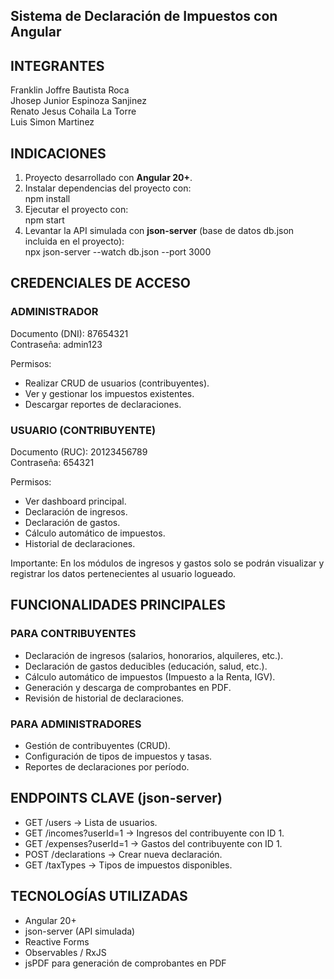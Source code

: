 ## Sistema de Declaración de Impuestos con Angular

## INTEGRANTES
Franklin Joffre Bautista Roca  
Jhosep Junior Espinoza Sanjinez  
Renato Jesus Cohaila La Torre  
Luis Simon Martinez  

## INDICACIONES
1. Proyecto desarrollado con **Angular 20+**.  
2. Instalar dependencias del proyecto con:  
   npm install  
3. Ejecutar el proyecto con:  
   npm start  
4. Levantar la API simulada con **json-server** (base de datos db.json incluida en el proyecto):  
   npx json-server --watch db.json --port 3000  

## CREDENCIALES DE ACCESO

### ADMINISTRADOR
Documento (DNI): 87654321  
Contraseña: admin123  

Permisos:  
- Realizar CRUD de usuarios (contribuyentes).  
- Ver y gestionar los impuestos existentes.  
- Descargar reportes de declaraciones.  

### USUARIO (CONTRIBUYENTE)
Documento (RUC): 20123456789  
Contraseña: 654321  

Permisos:  
- Ver dashboard principal.  
- Declaración de ingresos.  
- Declaración de gastos.  
- Cálculo automático de impuestos.  
- Historial de declaraciones.  

 Importante: En los módulos de ingresos y gastos solo se podrán visualizar y registrar los datos pertenecientes al usuario logueado.  

## FUNCIONALIDADES PRINCIPALES

### PARA CONTRIBUYENTES
- Declaración de ingresos (salarios, honorarios, alquileres, etc.).  
- Declaración de gastos deducibles (educación, salud, etc.).  
- Cálculo automático de impuestos (Impuesto a la Renta, IGV).  
- Generación y descarga de comprobantes en PDF.  
- Revisión de historial de declaraciones.  

### PARA ADMINISTRADORES
- Gestión de contribuyentes (CRUD).  
- Configuración de tipos de impuestos y tasas.  
- Reportes de declaraciones por período.  

## ENDPOINTS CLAVE (json-server)
- GET /users → Lista de usuarios.  
- GET /incomes?userId=1 → Ingresos del contribuyente con ID 1.  
- GET /expenses?userId=1 → Gastos del contribuyente con ID 1.  
- POST /declarations → Crear nueva declaración.  
- GET /taxTypes → Tipos de impuestos disponibles.  

## TECNOLOGÍAS UTILIZADAS
- Angular 20+  
- json-server (API simulada)  
- Reactive Forms  
- Observables / RxJS  
- jsPDF para generación de comprobantes en PDF  

